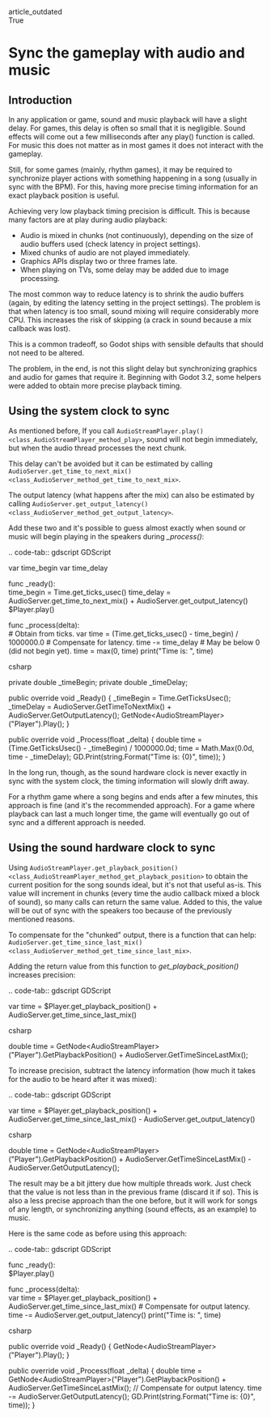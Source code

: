 article\_outdated  
True

# Sync the gameplay with audio and music

## Introduction

In any application or game, sound and music playback will have a slight
delay. For games, this delay is often so small that it is negligible.
Sound effects will come out a few milliseconds after any play() function
is called. For music this does not matter as in most games it does not
interact with the gameplay.

Still, for some games (mainly, rhythm games), it may be required to
synchronize player actions with something happening in a song (usually
in sync with the BPM). For this, having more precise timing information
for an exact playback position is useful.

Achieving very low playback timing precision is difficult. This is
because many factors are at play during audio playback:

-   Audio is mixed in chunks (not continuously), depending on the size
    of audio buffers used (check latency in project settings).
-   Mixed chunks of audio are not played immediately.
-   Graphics APIs display two or three frames late.
-   When playing on TVs, some delay may be added due to image
    processing.

The most common way to reduce latency is to shrink the audio buffers
(again, by editing the latency setting in the project settings). The
problem is that when latency is too small, sound mixing will require
considerably more CPU. This increases the risk of skipping (a crack in
sound because a mix callback was lost).

This is a common tradeoff, so Godot ships with sensible defaults that
should not need to be altered.

The problem, in the end, is not this slight delay but synchronizing
graphics and audio for games that require it. Beginning with Godot 3.2,
some helpers were added to obtain more precise playback timing.

## Using the system clock to sync

As mentioned before, If you call
`AudioStreamPlayer.play()<class_AudioStreamPlayer_method_play>`, sound
will not begin immediately, but when the audio thread processes the next
chunk.

This delay can't be avoided but it can be estimated by calling
`AudioServer.get_time_to_next_mix()<class_AudioServer_method_get_time_to_next_mix>`.

The output latency (what happens after the mix) can also be estimated by
calling
`AudioServer.get_output_latency()<class_AudioServer_method_get_output_latency>`.

Add these two and it's possible to guess almost exactly when sound or
music will begin playing in the speakers during *\_process()*:

.. code-tab:: gdscript GDScript

var time\_begin var time\_delay

func \_ready():  
time\_begin = Time.get\_ticks\_usec() time\_delay =
AudioServer.get\_time\_to\_next\_mix() +
AudioServer.get\_output\_latency() $Player.play()

func \_process(delta):  
\# Obtain from ticks. var time = (Time.get\_ticks\_usec() - time\_begin)
/ 1000000.0 \# Compensate for latency. time -= time\_delay \# May be
below 0 (did not begin yet). time = max(0, time) print("Time is: ",
time)

csharp

private double \_timeBegin; private double \_timeDelay;

public override void \_Ready() { \_timeBegin = Time.GetTicksUsec();
\_timeDelay = AudioServer.GetTimeToNextMix() +
AudioServer.GetOutputLatency();
GetNode&lt;AudioStreamPlayer&gt;("Player").Play(); }

public override void \_Process(float \_delta) { double time =
(Time.GetTicksUsec() - \_timeBegin) / 1000000.0d; time = Math.Max(0.0d,
time - \_timeDelay); GD.Print(string.Format("Time is: {0}", time)); }

In the long run, though, as the sound hardware clock is never exactly in
sync with the system clock, the timing information will slowly drift
away.

For a rhythm game where a song begins and ends after a few minutes, this
approach is fine (and it's the recommended approach). For a game where
playback can last a much longer time, the game will eventually go out of
sync and a different approach is needed.

## Using the sound hardware clock to sync

Using
`AudioStreamPlayer.get_playback_position()<class_AudioStreamPlayer_method_get_playback_position>`
to obtain the current position for the song sounds ideal, but it's not
that useful as-is. This value will increment in chunks (every time the
audio callback mixed a block of sound), so many calls can return the
same value. Added to this, the value will be out of sync with the
speakers too because of the previously mentioned reasons.

To compensate for the "chunked" output, there is a function that can
help:
`AudioServer.get_time_since_last_mix()<class_AudioServer_method_get_time_since_last_mix>`.

Adding the return value from this function to
*get\_playback\_position()* increases precision:

.. code-tab:: gdscript GDScript

var time = $Player.get\_playback\_position() +
AudioServer.get\_time\_since\_last\_mix()

csharp

double time =
GetNode&lt;AudioStreamPlayer&gt;("Player").GetPlaybackPosition() +
AudioServer.GetTimeSinceLastMix();

To increase precision, subtract the latency information (how much it
takes for the audio to be heard after it was mixed):

.. code-tab:: gdscript GDScript

var time = $Player.get\_playback\_position() +
AudioServer.get\_time\_since\_last\_mix() -
AudioServer.get\_output\_latency()

csharp

double time =
GetNode&lt;AudioStreamPlayer&gt;("Player").GetPlaybackPosition() +
AudioServer.GetTimeSinceLastMix() - AudioServer.GetOutputLatency();

The result may be a bit jittery due how multiple threads work. Just
check that the value is not less than in the previous frame (discard it
if so). This is also a less precise approach than the one before, but it
will work for songs of any length, or synchronizing anything (sound
effects, as an example) to music.

Here is the same code as before using this approach:

.. code-tab:: gdscript GDScript

func \_ready():  
$Player.play()

func \_process(delta):  
var time = $Player.get\_playback\_position() +
AudioServer.get\_time\_since\_last\_mix() \# Compensate for output
latency. time -= AudioServer.get\_output\_latency() print("Time is: ",
time)

csharp

public override void \_Ready() {
GetNode&lt;AudioStreamPlayer&gt;("Player").Play(); }

public override void \_Process(float \_delta) { double time =
GetNode&lt;AudioStreamPlayer&gt;("Player").GetPlaybackPosition() +
AudioServer.GetTimeSinceLastMix(); // Compensate for output latency.
time -= AudioServer.GetOutputLatency(); GD.Print(string.Format("Time is:
{0}", time)); }
